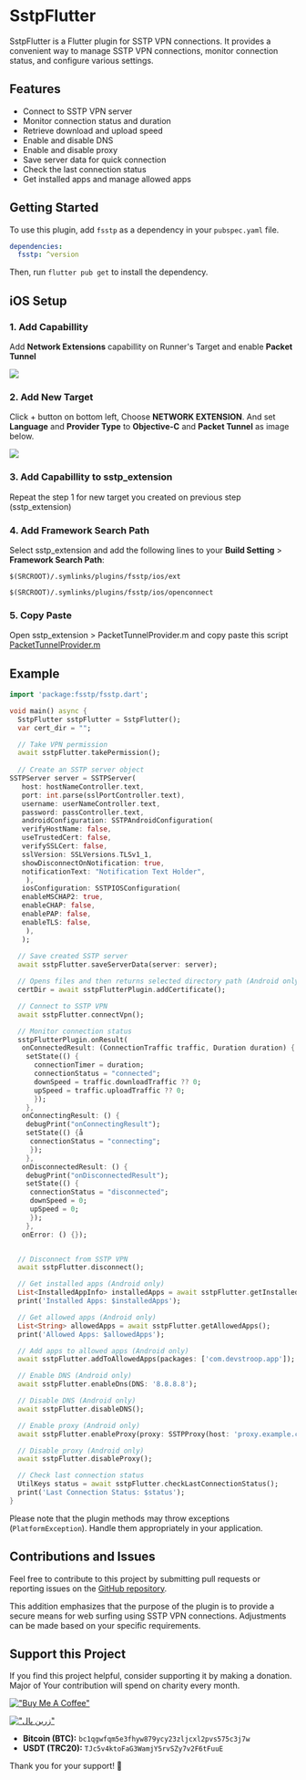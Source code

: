 # SstpFlutter

SstpFlutter is a Flutter plugin for SSTP VPN connections. It provides a convenient way to manage SSTP VPN connections, monitor connection status, and configure various settings.

## Features

- Connect to SSTP VPN server
- Monitor connection status and duration
- Retrieve download and upload speed
- Enable and disable DNS
- Enable and disable proxy
- Save server data for quick connection
- Check the last connection status
- Get installed apps and manage allowed apps

## Getting Started

To use this plugin, add `fsstp` as a dependency in your `pubspec.yaml` file.

```yaml
dependencies:
  fsstp: ^version
```

Then, run `flutter pub get` to install the dependency.

## iOS Setup

### <b>1. Add Capabillity</b>
Add <b>Network Extensions</b> capabillity on Runner's Target and enable <b>Packet Tunnel</b>

<img src ='https://github.com/NavidShokoufeh/fsstp/blob/main/example/sc/1.png?raw=true'>

### <b>2. Add New Target</b>

Click + button on bottom left, Choose <b>NETWORK EXTENSION</b>. And set <b>Language</b> and <b>Provider  Type</b> to <b>Objective-C</b> and <b>Packet Tunnel</b> as image below.

<img src ='https://github.com/NavidShokoufeh/fsstp/blob/main/example/sc/2.png?raw=true'>

### <b>3. Add Capabillity to sstp_extension</b>

Repeat the step 1 for new target you created on previous step (sstp_extension)

### <b>4. Add Framework Search Path</b>

Select sstp_extension and add the following lines to your <b>Build Setting</b> > <b>Framework Search Path</b>:

```
$(SRCROOT)/.symlinks/plugins/fsstp/ios/ext
```
```
$(SRCROOT)/.symlinks/plugins/fsstp/ios/openconnect
```

### <b>5. Copy Paste</b>

Open sstp_extension > PacketTunnelProvider.m and copy paste this script <a href="https://raw.githubusercontent.com/NavidShokoufeh/fsstp/refs/heads/main/example/ios/sstp_extension/PacketTunnelProvider.m">PacketTunnelProvider.m</a>


## Example

```dart
import 'package:fsstp/fsstp.dart';

void main() async {
  SstpFlutter sstpFlutter = SstpFlutter();
  var cert_dir = "";

  // Take VPN permission
  await sstpFlutter.takePermission();
  
  // Create an SSTP server object
SSTPServer server = SSTPServer(
   host: hostNameController.text,
   port: int.parse(sslPortController.text),
   username: userNameController.text,
   password: passController.text,
   androidConfiguration: SSTPAndroidConfiguration(
   verifyHostName: false,
   useTrustedCert: false,
   verifySSLCert: false,
   sslVersion: SSLVersions.TLSv1_1,
   showDisconnectOnNotification: true,
   notificationText: "Notification Text Holder",
    ),
   iosConfiguration: SSTPIOSConfiguration(
   enableMSCHAP2: true,
   enableCHAP: false,
   enablePAP: false,
   enableTLS: false,
    ),
   );
  
  // Save created SSTP server
  await sstpFlutter.saveServerData(server: server);

  // Opens files and then returns selected directory path (Android only)
  certDir = await sstpFlutterPlugin.addCertificate();

  // Connect to SSTP VPN
  await sstpFlutter.connectVpn();

  // Monitor connection status
  sstpFlutterPlugin.onResult(
   onConnectedResult: (ConnectionTraffic traffic, Duration duration) {
    setState(() {
      connectionTimer = duration;
      connectionStatus = "connected";
      downSpeed = traffic.downloadTraffic ?? 0;
      upSpeed = traffic.uploadTraffic ?? 0;
      });
    },
   onConnectingResult: () {
    debugPrint("onConnectingResult");
    setState(() {å
     connectionStatus = "connecting";
     });
    },
   onDisconnectedResult: () {
    debugPrint("onDisconnectedResult");
    setState(() {
     connectionStatus = "disconnected";
     downSpeed = 0;
     upSpeed = 0;
     });
    },
   onError: () {});


  // Disconnect from SSTP VPN
  await sstpFlutter.disconnect();

  // Get installed apps (Android only)
  List<InstalledAppInfo> installedApps = await sstpFlutter.getInstalledApps();
  print('Installed Apps: $installedApps');

  // Get allowed apps (Android only)
  List<String> allowedApps = await sstpFlutter.getAllowedApps();
  print('Allowed Apps: $allowedApps');

  // Add apps to allowed apps (Android only)
  await sstpFlutter.addToAllowedApps(packages: ['com.devstroop.app']);

  // Enable DNS (Android only)
  await sstpFlutter.enableDns(DNS: '8.8.8.8');

  // Disable DNS (Android only)
  await sstpFlutter.disableDNS();

  // Enable proxy (Android only)
  await sstpFlutter.enableProxy(proxy: SSTPProxy(host: 'proxy.example.com', port: 8080));

  // Disable proxy (Android only)
  await sstpFlutter.disableProxy();

  // Check last connection status
  UtilKeys status = await sstpFlutter.checkLastConnectionStatus();
  print('Last Connection Status: $status');
}
```

Please note that the plugin methods may throw exceptions (`PlatformException`). Handle them appropriately in your application.

## Contributions and Issues

Feel free to contribute to this project by submitting pull requests or reporting issues on the [GitHub repository](https://github.com/NavidShokoufeh/fsstp).

This addition emphasizes that the purpose of the plugin is to provide a secure means for web surfing using SSTP VPN connections. Adjustments can be made based on your specific requirements.

## Support this Project

If you find this project helpful, consider supporting it by making a donation. Major of Your contribution will spend on charity every month.

[!["Buy Me A Coffee"](https://www.buymeacoffee.com/assets/img/custom_images/orange_img.png)](https://www.buymeacoffee.com/navidshokoufeh)

[!["زرین پال"](https://cdn.zarinpal.com/badges/trustLogo/1.png)](https://zarinp.al/navid_shokoufeh)

- **Bitcoin (BTC):** `bc1qgwfqm5e3fhyw879ycy23zljcxl2pvs575c3j7w`
- **USDT (TRC20):** `TJc5v4ktoFaG3WamjY5rvSZy7v2F6tFuuE` 

Thank you for your support! 🚀